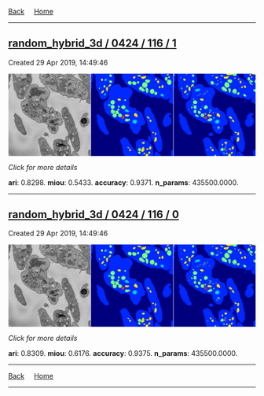
[Back](..)&nbsp;&nbsp;&nbsp;&nbsp;&nbsp;[Home](https://leapmanlab.github.io/snapshots)

---

<div class="summary"><a href="1"><h2>random_hybrid_3d / 0424 / 116 / 1</h2></a><p>Created 29 Apr 2019, 14:49:46
</p><a href="1"><img src="1/media/summary.png" align="center"></a><p>
<i>Click for more details</i>
</p></div>

**ari**: 0.8298. **miou**: 0.5433. **accuracy**: 0.9371. **n_params**: 435500.0000. 

---

<div class="summary"><a href="0"><h2>random_hybrid_3d / 0424 / 116 / 0</h2></a><p>Created 29 Apr 2019, 14:49:46
</p><a href="0"><img src="0/media/summary.png" align="center"></a><p>
<i>Click for more details</i>
</p></div>

**ari**: 0.8309. **miou**: 0.6176. **accuracy**: 0.9375. **n_params**: 435500.0000. 

---

[Back](..)&nbsp;&nbsp;&nbsp;&nbsp;&nbsp;[Home](https://leapmanlab.github.io/snapshots)

---